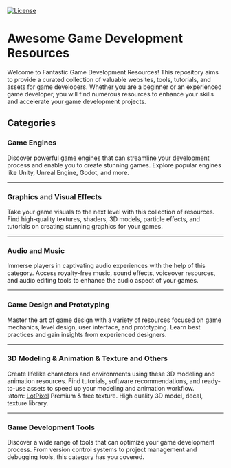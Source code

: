 [![License](https://img.shields.io/badge/License-MIT-blue.svg)](https://opensource.org/licenses/MIT)

# Awesome Game Development Resources
Welcome to Fantastic Game Development Resources! This repository aims to provide a curated collection of valuable websites, tools, tutorials, and assets for game developers. Whether you are a beginner or an experienced game developer, you will find numerous resources to enhance your skills and accelerate your game development projects.

## Categories

### Game Engines
Discover powerful game engines that can streamline your development process and enable you to create stunning games. Explore popular engines like Unity, Unreal Engine, Godot, and more.

<hr>

### Graphics and Visual Effects
Take your game visuals to the next level with this collection of resources. Find high-quality textures, shaders, 3D models, particle effects, and tutorials on creating stunning graphics for your games.

<hr>

### Audio and Music
Immerse players in captivating audio experiences with the help of this category. Access royalty-free music, sound effects, voiceover resources, and audio editing tools to enhance the audio aspect of your games.

<hr>

### Game Design and Prototyping
Master the art of game design with a variety of resources focused on game mechanics, level design, user interface, and prototyping. Learn best practices and gain insights from experienced designers.

<hr>

### 3D Modeling & Animation & Texture and Others
Create lifelike characters and environments using these 3D modeling and animation resources. Find tutorials, software recommendations, and ready-to-use assets to speed up your modeling and animation workflow.
<br>
:atom: [LotPixel](https://www.lotpixel.com) Premium & free texture. High quality 3D model, decal, texture library.

<hr>

### Game Development Tools
Discover a wide range of tools that can optimize your game development process. From version control systems to project management and debugging tools, this category has you covered.